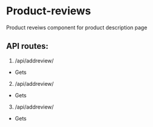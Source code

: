 
# Product-reviews

Product reveiws component for product description page

## API routes:

1. /api/addreview/<product-id-number>
  
  * Gets
  
2. /api/addreview/<product-id-number>
  
  * Gets

3. /api/addreview/<product-id-number>
  
  * Gets
